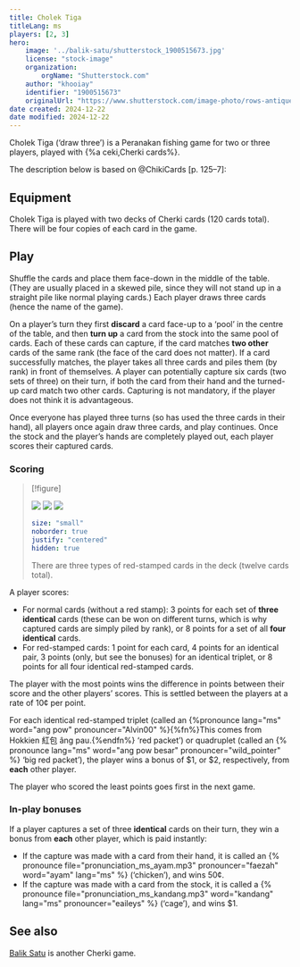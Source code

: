 ```yaml
---
title: Cholek Tiga
titleLang: ms
players: [2, 3]
hero:
    image: '../balik-satu/shutterstock_1900515673.jpg'
    license: "stock-image"
    organization:
        orgName: "Shutterstock.com"
    author: "khooiay"
    identifier: "1900515673"
    originalUrl: "https://www.shutterstock.com/image-photo/rows-antique-nyonya-tiles-pink-flowers-1900515673"
date created: 2024-12-22
date modified: 2024-12-22
---
```


<span class="noun" lang="ms">Cholek Tiga</span> (‘draw three’) is a Peranakan fishing game for two or three players, played with {%a ceki,Cherki cards%}.

The description below is based on @ChikiCards [p. 125–7]:

## Equipment

<span class="noun" lang="ms">Cholek Tiga</span> is played with two decks of <span class="noun"
lang="ms">Cherki</span> cards (120 cards total). There will be four copies of
each card in the game.

## Play

Shuffle the cards and place them face-down in the middle of the table. (They are
usually placed in a skewed pile, since they will not stand up in a straight pile
like normal playing cards.) Each player draws three cards (hence the name of the
game).

On a player’s turn they first **discard** a card face-up to a ‘pool’ in the
centre of the table, and then **turn up** a card from the stock into the same
pool of cards. Each of these cards can capture, if the card matches **two
other** cards of the same rank (the face of the card does not matter). If a card
successfully matches, the player takes all three cards and piles them (by rank)
in front of themselves. A player can potentially capture six cards (two sets of
three) on their turn, if both the card from their hand and the turned-up card
match two other cards. Capturing is not mandatory, if the player does not think
it is advantageous.

Once everyone has played three turns (so has used the three cards in their
hand), all players once again draw three cards, and play continues. Once the
stock and the player’s hands are completely played out, each player scores their
captured cards.

### Scoring

> [!figure]
>
> ![](../../articles/cards/ceki/CS9.jpg)
> ![](../../articles/cards/ceki/CRF.jpg)
> ![](../../articles/cards/ceki/COT.jpg)
>
> ```yaml
> size: "small"
> noborder: true
> justify: "centered"
> hidden: true
> ```
>
> There are three types of red-stamped cards in the deck (twelve cards total).


A player scores:

* For normal cards (without a red stamp): 3 points for each set of **three
  identical** cards (these can be won on different turns, which is why captured
  cards are simply piled by rank), or 8 points for a set of all **four
  identical** cards.
* For red-stamped cards: 1 point for each card, 4 points for an identical pair,
  3 points (only, but see the bonuses) for an identical triplet, or 8 points for
  all four identical red-stamped cards.

The player with the most points wins the difference in points between their
score and the other players’ scores. This is settled between the players at a
rate of 10¢ per point.

For each identical red-stamped triplet (called an {%pronounce lang="ms"
word="ang pow" pronouncer="Alvin00" %}{%fn%}This comes from Hokkien <span
lang="nan">紅包</span> <span lang="nan-Latn">âng pau</span>.{%endfn%} ‘red
packet’) or quadruplet (called an {% pronounce lang="ms" word="ang pow besar"
pronouncer="wild_pointer" %} ‘big red packet’), the player wins a bonus of $1,
or $2, respectively, from **each** other player.

The player who scored the least points goes first in the next game.

### In-play bonuses

If a player captures a set of three **identical** cards on their turn, they win
a bonus from **each** other player, which is paid instantly:

* If the capture was made with a card from their hand, it is called an {%
  pronounce file="pronunciation_ms_ayam.mp3" pronouncer="faezah" word="ayam"
  lang="ms" %} (‘chicken’), and wins 50¢.
* If the capture was made with a card from the stock, it is called a {%
  pronounce file="pronunciation_ms_kandang.mp3" word="kandang" lang="ms"
  pronouncer="eaileys" %}  (‘cage’), and wins $1.

## See also

[Balik Satu](games/balik-satu/balik-satu.md) is another <span class="noun" lang="ms-Latn">Cherki</span> game.

